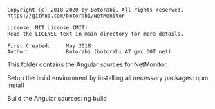     Copyright (c) 2018-2020 by Botorabi. All rights reserved.
    https://github.com/botorabi/NetMonitor

    License: MIT License (MIT)
    Read the LICENSE text in main directory for more details.

    First Created:     May 2018
    Author:            Botorabi (botorabi AT gmx DOT net)


This folder contains the Angular sources for NetMonitor.

Setup the build environment by installing all necessary packages: npm install

Build the Angular sources: ng build

